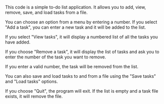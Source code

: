 This code is a simple to-do list application. It allows you to add, view, remove, save, and load tasks from a file.

You can choose an option from a menu by entering a number. If you select "Add a task", you can enter a new task and it will be added to the list.  

If you select "View tasks", it will display a numbered list of all the tasks you have added.

If you choose "Remove a task", it will display the list of tasks and ask you to enter the number of the task you want to remove. 

If you enter a valid number, the task will be removed from the list.

You can also save and load tasks to and from a file using the "Save tasks" and "Load tasks" options.

If you choose "Quit", the program will exit. If the list is empty and a task file exists, it will remove the file.

